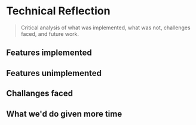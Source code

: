 # Technical Reflection

> Critical analysis of what was implemented, what was not, challenges faced, and future work.

## Features implemented

## Features unimplemented

## Challanges faced

## What we'd do given more time
